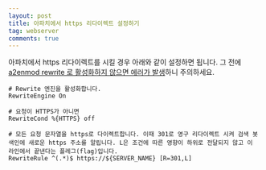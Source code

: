 ```yaml
---
layout: post
title: 아파치에서 https 리다이렉트 설정하기
tag: webserver
comments: true
---
```


아파치에서 https 리다이렉트를 시킬 경우 아래와 같이 설정하면 됩니다. 그 전에 [a2enmod rewrite 로 활성화하지 않으면 에러가 발생](https://devlog.jwgo.kr/2019/04/14/rewrite-engine-syntax-error-on-apache)하니 주의하세요.

```
# Rewrite 엔진을 활성화합니다.
RewriteEngine On

# 요청이 HTTPS가 아니면
RewriteCond %{HTTPS} off

# 모든 요청 문자열을 https로 다이렉트합니다. 이때 301로 영구 리다이렉트 시켜 검색 봇 색인에 새로운 https 주소를 알립니다. L은 조건에 따른 영향이 하위로 전달되지 않고 이 라인에서 끝낸다는 플레그(flag)입니다.
RewriteRule ^(.*)$ https://${SERVER_NAME} [R=301,L]
```
